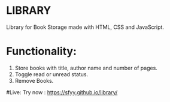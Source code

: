 # LIBRARY
 Library for Book Storage made with HTML, CSS and JavaScript.

# Functionality:
1. Store books with title, author name and number of pages.
2. Toggle read or unread status.
3. Remove Books.

#Live: Try now : https://sfyy.github.io/library/
